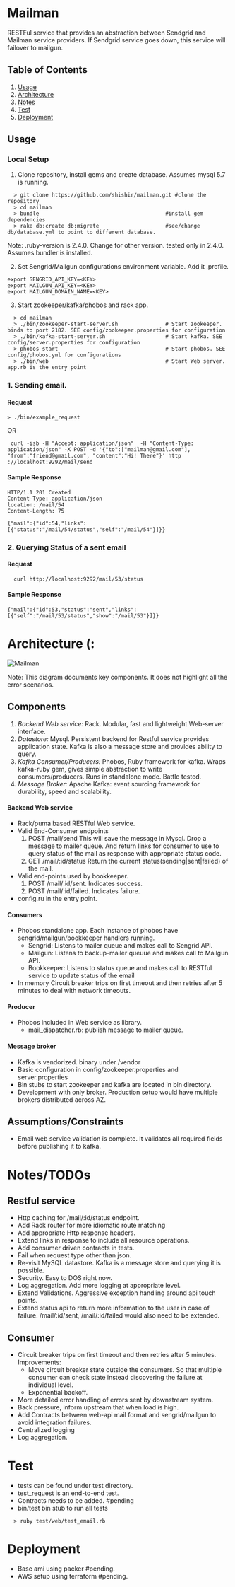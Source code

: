 # Mailman

RESTFul service that provides an abstraction between Sendgrid and Mailman service providers. If Sendgrid service goes down, this service will failover to mailgun.

## Table of Contents

1. [Usage](#usage)
1. [Architecture](#arch)
1. [Notes](#todos)
1. [Test](#test)
1. [Deployment](#test)


## <a name="usage"></a>Usage
### <a name="local-setup"></a>Local Setup

1. Clone repository, install gems and create database. Assumes mysql 5.7 is running.

```
  > git clone https://github.com/shishir/mailman.git #clone the repository
  > cd mailman
  > bundle                                        #install gem dependencies
  > rake db:create db:migrate                     #see/change db/database.yml to point to different database.
```
Note: .ruby-version is 2.4.0. Change for other version. tested only in 2.4.0. Assumes bundler is installed.

2. Set Sengrid/Mailgun configurations environment variable. Add it .profile.

```
export SENGRID_API_KEY=<KEY>
export MAILGUN_API_KEY=<KEY>
export MAILGUN_DOMAIN_NAME=<KEY>
```

3. Start zookeeper/kafka/phobos and rack app.

```
  > cd mailman
  > ./bin/zookeeper-start-server.sh               # Start zookeeper. binds to port 2182. SEE config/zookeeper.properties for configuration
  > ./bin/kafka-start-server.sh                   # Start kafka. SEE config/server.properties for configuration
  > phobos start                                  # Start phobos. SEE config/phobos.yml for configurations
  > ./bin/web                                     # Start Web server. app.rb is the entry point
```

### <a name="send-email"></a>1. Sending email.
#### Request
```
> ./bin/example_request
```
OR

```
 curl -isb -H "Accept: application/json"  -H "Content-Type: application/json" -X POST -d '{"to":["mailman@gmail.com"], "from":"friend@gmail.com", "content":"Hi! There"}' http
://localhost:9292/mail/send
```

#### Sample Response
```
HTTP/1.1 201 Created
Content-Type: application/json
location: /mail/54
Content-Length: 75

{"mail":{"id":54,"links":[{"status":"/mail/54/status","self":"/mail/54"}]}}
```

### 2. Querying Status of a sent email
####  Request
```
  curl http://localhost:9292/mail/53/status
```
#### Sample Response
```
{"mail":{"id":53,"status":"sent","links":[{"self":"/mail/53/status","show":"/mail/53"}]}}
```



# <a name="arch"></a>Architecture (:
![Mailman](https://raw.githubusercontent.com/shishir/mailman/master/doc/arch.jpg)

Note: This diagram documents key components. It does not highlight all the error scenarios.

## Components

1. *Backend Web service:* Rack. Modular, fast and lightweight Web-server interface.
2. *Datastore:* Mysql. Persistent backend for Restful service provides application state.
  Kafka is also a message store and provides ability to query.
3. *Kafka Consumer/Producers:* Phobos, Ruby framework for kafka. Wraps kafka-ruby gem, gives simple abstraction to write consumers/producers. Runs in standalone mode. Battle tested.
4. *Message Broker:* Apache Kafka: event sourcing framework for durability, speed and scalability.

#### Backend Web service
  - Rack/puma based RESTful Web service.
  - Valid End-Consumer endpoints
      1. POST /mail/send
   This will save the message in Mysql. Drop a message to mailer queue. And return links for consumer to use to query status of the mail as response with appropriate status code.
      2. GET /mail/:id/status
   Return the current status(sending|sent|failed) of the mail.
  - Valid end-points used by bookkeeper.
      1. POST /mail/:id/sent. Indicates success.
      2. POST /mail/:id/failed. Indicates failure.
  - config.ru in the entry point.

#### Consumers
  - Phobos standalone app. Each instance of phobos have sengrid/mailgun/bookkeeper handlers running.
    - Sengrid: Listens to mailer queue and makes call to Sengrid API.
    - Mailgun: Listens to backup-mailer queuue and makes call to Mailgun API.
    - Bookkeeper: Listens to status queue and makes call to RESTful service to update status of the email
  - In memory Circuit breaker trips on first timeout and then retries after 5 minutes to deal with network timeouts.

#### Producer
  - Phobos included in Web service as library.
    - mail_dispatcher.rb: publish message to mailer queue.

#### Message broker
  - Kafka is vendorized. binary under /vendor
  - Basic configuration in config/zookeeper.properties and server.properties
  - Bin stubs to start zookeeper and kafka are located in bin directory.
  - Development with only broker. Production setup would have multiple brokers distributed across AZ.

## Assumptions/Constraints
  - Email web service validation is complete. It validates all required fields before publishing it to kafka.

# <a name="todos"></a>Notes/TODOs
## Restful service
- Http caching for /mail/:id/status endpoint.
- Add Rack router for more idiomatic route matching
- Add appropriate Http response headers.
- Extend links in response to include all resource operations.
- Add consumer driven contracts in tests.
- Fail when request type other than json.
- Re-visit MySQL datastore. Kafka is a message store and querying it is possible.
- Security. Easy to DOS right now.
- Log aggregation. Add more logging at appropriate level.
- Extend Validations. Aggressive exception handling around api touch points.
- Extend status api to return more information to the user in case of failure. /mail/:id/sent, /mail/:id/failed would also need to be extended.


## Consumer
-  Circuit breaker trips on first timeout and then retries after 5 minutes. Improvements:
    - Move circuit breaker state outside the consumers. So that multiple consumer can check state instead discovering the failure at individual level.
    - Exponential backoff.
- More detailed error handling of errors sent by downstream system.
- Back pressure, inform upstream that when load is high.
- Add Contracts between web-api mail format and sengrid/mailgun to avoid integration failures.
- Centralized logging
- Log aggregation.

# <a name="test"></a>Test
  - tests can be found under test directory.
  - test_request is an end-to-end test.
  - Contracts needs to be added. #pending
  - bin/test bin stub to run all tests

````
  > ruby test/web/test_email.rb
````

# <a name="deployment"></a>Deployment
  - Base ami using packer #pending.
  - AWS setup using terraform #pending.





